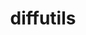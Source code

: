 ---
title: "diffutils"
layout: cache
categories: [package, v0.20.3]
meta: {"versions": ["3.9"], "compilers": ["gcc@=11.1.0", "gcc@=11.3.0", "gcc@=11.4.0", "gcc@=12.1.0", "gcc@=7.3.1", "gcc@=7.5.0", "oneapi@=2023.0.0"], "oss": ["amzn2", "ubuntu18.04", "ubuntu20.04", "ubuntu22.04"], "platforms": ["linux"], "targets": ["aarch64", "neoverse_n1", "ppc64le", "x86_64", "x86_64_v3"], "stacks": ["aws-ahug", "aws-ahug-aarch64", "aws-isc", "aws-isc-aarch64", "build_systems", "data-vis-sdk", "e4s", "e4s-oneapi", "e4s-power", "gpu-tests", "ml-linux-x86_64-cpu", "ml-linux-x86_64-cuda", "ml-linux-x86_64-rocm", "radiuss", "radiuss-aws", "radiuss-aws-aarch64", "root", "tutorial"], "num_specs": 10, "num_specs_by_stack": {"radiuss-aws-aarch64": 2, "aws-isc-aarch64": 2, "aws-ahug-aarch64": 2, "root": 10, "aws-isc": 1, "radiuss-aws": 1, "aws-ahug": 1, "e4s-power": 1, "radiuss": 1, "build_systems": 1, "gpu-tests": 1, "data-vis-sdk": 1, "e4s": 1, "e4s-oneapi": 1, "ml-linux-x86_64-cuda": 1, "ml-linux-x86_64-rocm": 1, "ml-linux-x86_64-cpu": 1, "tutorial": 2}}
spec_details: [{"hash": "qojqvhzx47o7vr4cetxf5jclmim6mfvs", "compiler": "gcc@=7.3.1", "versions": ["3.9"], "os": "amzn2", "platform": "linux", "target": "aarch64", "variants": ["build_system=autotools"], "stacks": ["radiuss-aws-aarch64", "aws-isc-aarch64", "aws-ahug-aarch64", "root"], "size": "-", "tarball": "https://binaries.spack.io/releases/v0.20.3/build_cache/linux-amzn2-aarch64/gcc-7.3.1/diffutils-3.9/linux-amzn2-aarch64-gcc-7.3.1-diffutils-3.9-qojqvhzx47o7vr4cetxf5jclmim6mfvs.spack"}, {"hash": "wi3pb5zftalqhiukzy67fi24bgiwxnkd", "compiler": "gcc@=7.3.1", "versions": ["3.9"], "os": "amzn2", "platform": "linux", "target": "neoverse_n1", "variants": ["build_system=autotools"], "stacks": ["radiuss-aws-aarch64", "aws-isc-aarch64", "aws-ahug-aarch64", "root"], "size": "-", "tarball": "https://binaries.spack.io/releases/v0.20.3/build_cache/linux-amzn2-neoverse_n1/gcc-7.3.1/diffutils-3.9/linux-amzn2-neoverse_n1-gcc-7.3.1-diffutils-3.9-wi3pb5zftalqhiukzy67fi24bgiwxnkd.spack"}, {"hash": "26lvgdnpxpndwsfloc27pu6zfa4lcqu2", "compiler": "gcc@=7.3.1", "versions": ["3.9"], "os": "amzn2", "platform": "linux", "target": "x86_64_v3", "variants": ["build_system=autotools"], "stacks": ["aws-isc", "radiuss-aws", "root", "aws-ahug"], "size": "-", "tarball": "https://binaries.spack.io/releases/v0.20.3/build_cache/linux-amzn2-x86_64_v3/gcc-7.3.1/diffutils-3.9/linux-amzn2-x86_64_v3-gcc-7.3.1-diffutils-3.9-26lvgdnpxpndwsfloc27pu6zfa4lcqu2.spack"}, {"hash": "426tuepmnjkjpku6eznddovoqnlzeezu", "compiler": "gcc@=11.1.0", "versions": ["3.9"], "os": "ubuntu20.04", "platform": "linux", "target": "ppc64le", "variants": ["build_system=autotools"], "stacks": ["root", "e4s-power"], "size": "-", "tarball": "https://binaries.spack.io/releases/v0.20.3/build_cache/linux-ubuntu20.04-ppc64le/gcc-11.1.0/diffutils-3.9/linux-ubuntu20.04-ppc64le-gcc-11.1.0-diffutils-3.9-426tuepmnjkjpku6eznddovoqnlzeezu.spack"}, {"hash": "rn4nhw7a3iqtsuxcaf6x2nd3mu37watd", "compiler": "gcc@=7.5.0", "versions": ["3.9"], "os": "ubuntu18.04", "platform": "linux", "target": "x86_64_v3", "variants": ["build_system=autotools"], "stacks": ["radiuss", "root", "build_systems"], "size": "-", "tarball": "https://binaries.spack.io/releases/v0.20.3/build_cache/linux-ubuntu18.04-x86_64_v3/gcc-7.5.0/diffutils-3.9/linux-ubuntu18.04-x86_64_v3-gcc-7.5.0-diffutils-3.9-rn4nhw7a3iqtsuxcaf6x2nd3mu37watd.spack"}, {"hash": "a3pyaflacmajj7a25e2vwd4xvrk3n7i4", "compiler": "gcc@=11.1.0", "versions": ["3.9"], "os": "ubuntu20.04", "platform": "linux", "target": "x86_64_v3", "variants": ["build_system=autotools"], "stacks": ["gpu-tests", "root", "data-vis-sdk", "e4s"], "size": "-", "tarball": "https://binaries.spack.io/releases/v0.20.3/build_cache/linux-ubuntu20.04-x86_64_v3/gcc-11.1.0/diffutils-3.9/linux-ubuntu20.04-x86_64_v3-gcc-11.1.0-diffutils-3.9-a3pyaflacmajj7a25e2vwd4xvrk3n7i4.spack"}, {"hash": "p6l3fd5nka5b42rv6c4z64cjipmeq7dt", "compiler": "oneapi@=2023.0.0", "versions": ["3.9"], "os": "ubuntu20.04", "platform": "linux", "target": "x86_64", "variants": ["build_system=autotools"], "stacks": ["root", "e4s-oneapi"], "size": "-", "tarball": "https://binaries.spack.io/releases/v0.20.3/build_cache/linux-ubuntu20.04-x86_64/oneapi-2023.0.0/diffutils-3.9/linux-ubuntu20.04-x86_64-oneapi-2023.0.0-diffutils-3.9-p6l3fd5nka5b42rv6c4z64cjipmeq7dt.spack"}, {"hash": "3he3sbqi36poie253hlrifnl66rgx2dm", "compiler": "gcc@=11.4.0", "versions": ["3.9"], "os": "ubuntu22.04", "platform": "linux", "target": "x86_64_v3", "variants": ["build_system=autotools"], "stacks": ["ml-linux-x86_64-cuda", "ml-linux-x86_64-rocm", "root", "ml-linux-x86_64-cpu"], "size": "-", "tarball": "https://binaries.spack.io/releases/v0.20.3/build_cache/linux-ubuntu22.04-x86_64_v3/gcc-11.4.0/diffutils-3.9/linux-ubuntu22.04-x86_64_v3-gcc-11.4.0-diffutils-3.9-3he3sbqi36poie253hlrifnl66rgx2dm.spack"}, {"hash": "zdl3dicv5j27w25e54v52bww5n3h4c74", "compiler": "gcc@=11.3.0", "versions": ["3.9"], "os": "ubuntu22.04", "platform": "linux", "target": "x86_64_v3", "variants": ["build_system=autotools"], "stacks": ["tutorial", "root"], "size": "-", "tarball": "https://binaries.spack.io/releases/v0.20.3/build_cache/linux-ubuntu22.04-x86_64_v3/gcc-11.3.0/diffutils-3.9/linux-ubuntu22.04-x86_64_v3-gcc-11.3.0-diffutils-3.9-zdl3dicv5j27w25e54v52bww5n3h4c74.spack"}, {"hash": "csiltjmqs66e27mlp3vf2zrz2hlgbb6g", "compiler": "gcc@=12.1.0", "versions": ["3.9"], "os": "ubuntu22.04", "platform": "linux", "target": "x86_64_v3", "variants": ["build_system=autotools"], "stacks": ["tutorial", "root"], "size": "-", "tarball": "https://binaries.spack.io/releases/v0.20.3/build_cache/linux-ubuntu22.04-x86_64_v3/gcc-12.1.0/diffutils-3.9/linux-ubuntu22.04-x86_64_v3-gcc-12.1.0-diffutils-3.9-csiltjmqs66e27mlp3vf2zrz2hlgbb6g.spack"}]
---